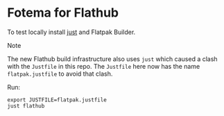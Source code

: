 # Fotema for Flathub

To test locally install [just](https://github.com/casey/just) and Flatpak Builder.

> [!NOTE]
> The new Flathub build infrastructure also uses `just` which caused a clash
> with the `Justfile` in this repo. The `Justfile` here now has the name
> `flatpak.justfile` to avoid that clash.


Run:

```shell
export JUSTFILE=flatpak.justfile
just flathub
```
